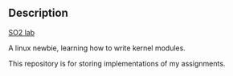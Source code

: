 ## Description

[SO2 lab](https://linux-kernel-labs.github.io/refs/heads/master/)

A linux newbie, learning how to write kernel modules.

This repository is for storing implementations of my assignments.
